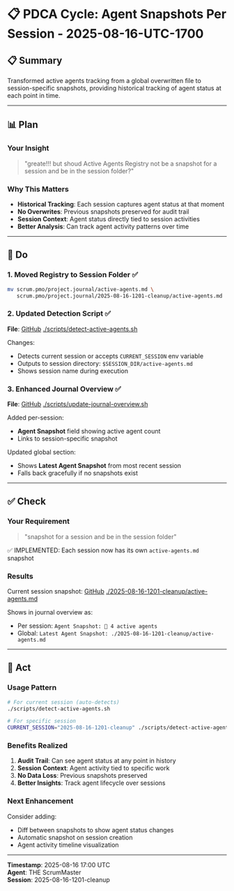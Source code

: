 # 📋 PDCA Cycle: Agent Snapshots Per Session - 2025-08-16-UTC-1700

## 📋 Summary
Transformed active agents tracking from a global overwritten file to session-specific snapshots, providing historical tracking of agent status at each point in time.

---

## 📊 Plan

### Your Insight
> "greate!!! but shoud Active Agents Registry not be a snapshot for a session and be in the session folder?"

### Why This Matters
- **Historical Tracking**: Each session captures agent status at that moment
- **No Overwrites**: Previous snapshots preserved for audit trail
- **Session Context**: Agent status directly tied to session activities
- **Better Analysis**: Can track agent activity patterns over time

---

## 🚀 Do

### 1. Moved Registry to Session Folder ✅
```bash
mv scrum.pmo/project.journal/active-agents.md \
   scrum.pmo/project.journal/2025-08-16-1201-cleanup/active-agents.md
```

### 2. Updated Detection Script ✅

**File**: [GitHub](https://github.com/Cerulean-Circle-GmbH/Web4Articles/blob/release/dev/scripts/detect-active-agents.sh) [./scripts/detect-active-agents.sh](file:///workspace/scripts/detect-active-agents.sh)

Changes:
- Detects current session or accepts `CURRENT_SESSION` env variable
- Outputs to session directory: `$SESSION_DIR/active-agents.md`
- Shows session name during execution

### 3. Enhanced Journal Overview ✅

**File**: [GitHub](https://github.com/Cerulean-Circle-GmbH/Web4Articles/blob/release/dev/scripts/update-journal-overview.sh) [./scripts/update-journal-overview.sh](file:///workspace/scripts/update-journal-overview.sh)

Added per-session:
- **Agent Snapshot** field showing active agent count
- Links to session-specific snapshot

Updated global section:
- Shows **Latest Agent Snapshot** from most recent session
- Falls back gracefully if no snapshots exist

---

## ✅ Check

### Your Requirement
> "snapshot for a session and be in the session folder"

✅ IMPLEMENTED: Each session now has its own `active-agents.md` snapshot

### Results
Current session snapshot:
[GitHub](https://github.com/Cerulean-Circle-GmbH/Web4Articles/blob/release/dev/scrum.pmo/project.journal/2025-08-16-1201-cleanup/active-agents.md) [./2025-08-16-1201-cleanup/active-agents.md](file:///workspace/scrum.pmo/project.journal/2025-08-16-1201-cleanup/active-agents.md)

Shows in journal overview as:
- Per session: `Agent Snapshot: 📸 4 active agents`
- Global: `Latest Agent Snapshot: ./2025-08-16-1201-cleanup/active-agents.md`

---

## 🔄 Act

### Usage Pattern
```bash
# For current session (auto-detects)
./scripts/detect-active-agents.sh

# For specific session
CURRENT_SESSION="2025-08-16-1201-cleanup" ./scripts/detect-active-agents.sh
```

### Benefits Realized
1. **Audit Trail**: Can see agent status at any point in history
2. **Session Context**: Agent activity tied to specific work
3. **No Data Loss**: Previous snapshots preserved
4. **Better Insights**: Track agent lifecycle over sessions

### Next Enhancement
Consider adding:
- Diff between snapshots to show agent status changes
- Automatic snapshot on session creation
- Agent activity timeline visualization

---

**Timestamp**: 2025-08-16 17:00 UTC  
**Agent**: THE ScrumMaster  
**Session**: 2025-08-16-1201-cleanup